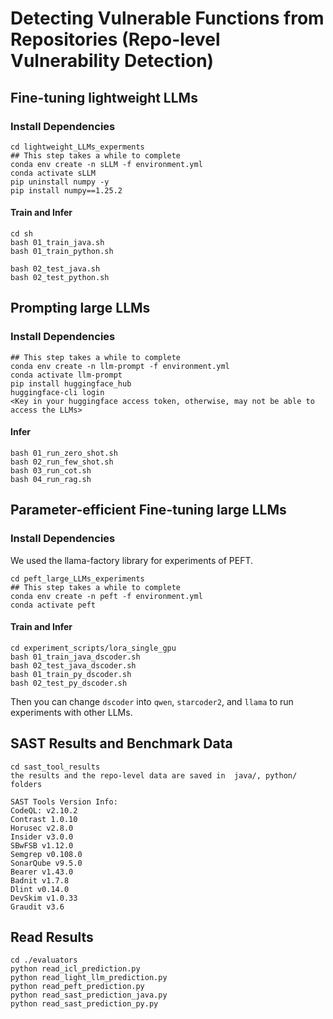 

# Detecting Vulnerable Functions from Repositories (Repo-level Vulnerability Detection)


## Fine-tuning lightweight LLMs


### Install Dependencies

```
cd lightweight_LLMs_experments
## This step takes a while to complete
conda env create -n sLLM -f environment.yml 
conda activate sLLM
pip uninstall numpy -y
pip install numpy==1.25.2

```

#### Train and Infer

```
cd sh
bash 01_train_java.sh
bash 01_train_python.sh

bash 02_test_java.sh
bash 02_test_python.sh

```

## Prompting large LLMs

### Install Dependencies
```
## This step takes a while to complete
conda env create -n llm-prompt -f environment.yml 
conda activate llm-prompt
pip install huggingface_hub
huggingface-cli login
<Key in your huggingface access token, otherwise, may not be able to access the LLMs>
```

#### Infer 
```
bash 01_run_zero_shot.sh
bash 02_run_few_shot.sh
bash 03_run_cot.sh
bash 04_run_rag.sh
```



## Parameter-efficient Fine-tuning large LLMs


### Install Dependencies


We used the llama-factory library for experiments of PEFT.
```
cd peft_large_LLMs_experiments
## This step takes a while to complete
conda env create -n peft -f environment.yml 
conda activate peft
```

#### Train and Infer

```
cd experiment_scripts/lora_single_gpu
bash 01_train_java_dscoder.sh
bash 02_test_java_dscoder.sh
bash 01_train_py_dscoder.sh
bash 02_test_py_dscoder.sh
```
Then you can change `dscoder` into `qwen`, `starcoder2`, and `llama` to run experiments with other LLMs.


## SAST Results and Benchmark Data

```
cd sast_tool_results
the results and the repo-level data are saved in  java/, python/ folders
```

```
SAST Tools Version Info:
CodeQL: v2.10.2
Contrast 1.0.10
Horusec v2.8.0
Insider v3.0.0
SBwFSB v1.12.0
Semgrep v0.108.0
SonarQube v9.5.0
Bearer v1.43.0
Badnit v1.7.8
Dlint v0.14.0
DevSkim v1.0.33
Graudit v3.6
```


## Read Results

```
cd ./evaluators
python read_icl_prediction.py
python read_light_llm_prediction.py
python read_peft_prediction.py
python read_sast_prediction_java.py
python read_sast_prediction_py.py
```
